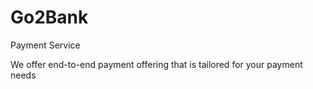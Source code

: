 # Go2Bank

Payment Service

We offer end-to-end payment offering that is tailored for your payment needs
